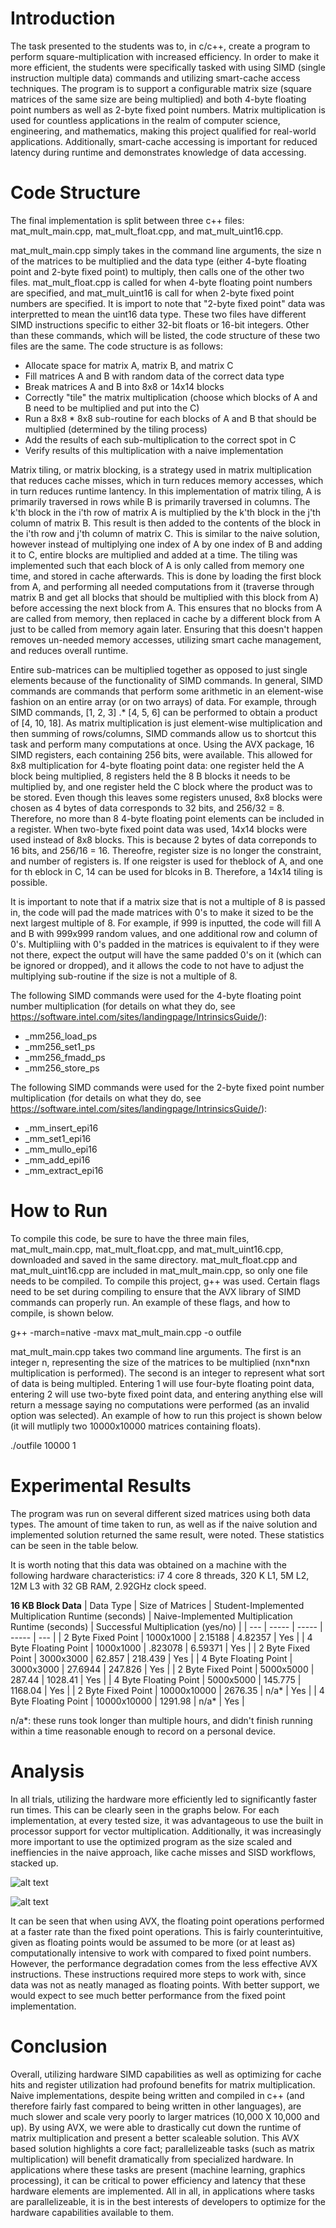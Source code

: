 # Introduction

The task presented to the students was to, in c/c++, create a program to perform square-multiplication with increased efficiency.  In order to make it more efficient, the students were specifically tasked with using SIMD (single instruction multiple data) commands and utilizing smart-cache access techniques.  The program is to support a configurable matrix size (square matrices of the same size are being multiplied) and both 4-byte floating point numbers as well as 2-byte fixed point numbers.  Matrix multiplication is used for countless applications in the realm of computer science, engineering, and mathematics, making this project qualified for real-world applications.  Additionally, smart-cache accessing is important for reduced latency during runtime and demonstrates knowledge of data accessing.

# Code Structure

The final implementation is split between three c++ files: mat_mult_main.cpp, mat_mult_float.cpp, and mat_mult_uint16.cpp.

mat_mult_main.cpp simply takes in the command line arguments, the size n of the matrices to be multiplied and the data type (either 4-byte floating point and 2-byte fixed point) to multiply, then calls one of the other two files.  mat_mult_float.cpp is called for when 4-byte floating point numbers are specified, and mat_mult_uint16 is call for when 2-byte fixed point numbers are specified.  It is import to note that "2-byte fixed point" data was interpretted to mean the uint16 data type.  These two files have different SIMD instructions specific to either 32-bit floats or 16-bit integers.  Other than these commands, which will be listed, the code structure of these two files are the same.  The code structure is as follows:

- Allocate space for matrix A, matrix B, and matrix C
- Fill matrices A and B with random data of the correct data type
- Break matrices A and B into 8x8 or 14x14 blocks
- Correctly "tile" the matrix multiplication (choose which blocks of A and B need to be multiplied and put into the C)
- Run a 8x8 * 8x8 sub-routine for each blocks of A and B that should be multiplied (determined by the tiling process)
- Add the results of each sub-multiplication to the correct spot in C
- Verify results of this multiplication with a naive implementation

Matrix tiling, or matrix blocking, is a strategy used in matrix multiplication that reduces cache misses, which in turn reduces memory accesses, which in turn reduces runtime lantency.  In this implementation of matrix tiling, A is primarily traversed in rows while B is primarily traversed in columns.  The k'th block in the i'th row of matrix A is multiplied by the k'th block in the j'th column of matrix B.  This result is then added to the contents of the block in the i'th row and j'th column of matrix C.  This is similar to the naive solution, however instead of multiplying one index of A by one index of B and adding it to C, entire blocks are multiplied and added at a time.  The tiling was implemented such that each block of A is only called from memory one time, and stored in cache afterwards.  This is done by loading the first block from A, and performing all needed computations from it (traverse through matrix B and get all blocks that should be multiplied with this block from A) before accessing the next block from A.  This ensures that no blocks from A are called from memory, then replaced in cache by a different block from A just to be called from memory again later.  Ensuring that this doesn't happen removes un-needed memory accesses, utilizing smart cache management, and reduces overall runtime.

Entire sub-matrices can be multiplied together as opposed to just single elements because of the functionality of SIMD commands. In general, SIMD commands are commands that perform some arithmetic in an element-wise fashion on an entire array (or on two arrays) of data.  For example, through SIMD commands, [1, 2, 3] .* [4, 5, 6] can be performed to obtain a product of [4, 10, 18].  As matrix multiplication is just element-wise multiplication and then summing of rows/columns, SIMD commands allow us to shortcut this task and perform many computations at once.  Using the AVX package, 16 SIMD registers, each containing 256 bits, were available.  This allowed for 8x8 multiplication for 4-byte floating point data: one register held the A block being multiplied, 8 registers held the 8 B blocks it needs to be multiplied by, and one register held the C block where the product was to be stored.  Even though this leaves some registers unused, 8x8 blocks were chosen as 4 bytes of data corresponds to 32 bits, and 256/32 = 8.  Therefore, no more than 8 4-byte floating point elements can be included in a register.  When two-byte fixed point data was used, 14x14 blocks were used instead of 8x8 blocks.  This is because 2 bytes of data correponds to 16 bits, and 256/16 = 16.  Thereofre, register size is no longer the constraint, and number of registers is.  If one reigster is used for theblock of A, and one for th eblock in C, 14 can be used for blcoks in B.  Therefore, a 14x14 tiling is possible.

It is important to note that if a matrix size that is not a multiple of 8 is passed in, the code will pad the made matrices with 0's to make it sized to be the next largest multiple of 8.  For example, if 999 is inputted, the code will fill A and B with 999x999 random values, and one additional row and column of 0's.  Multipliing with 0's padded in the matrices is equivalent to if they were not there, expect the output will have the same padded 0's on it (which can be ignored or dropped), and it allows the code to not have to adjust the multiplying sub-routine if the size is not a multiple of 8.

The following SIMD commands were used for the 4-byte floating point number multiplication (for details on what they do, see  https://software.intel.com/sites/landingpage/IntrinsicsGuide/):
- _mm256_load_ps
- _mm256_set1_ps
- _mm256_fmadd_ps
- _mm256_store_ps

The following SIMD commands were used for the 2-byte fixed point number multiplication (for details on what they do, see  https://software.intel.com/sites/landingpage/IntrinsicsGuide/):
- _mm_insert_epi16
- _mm_set1_epi16
- _mm_mullo_epi16
- _mm_add_epi16
- _mm_extract_epi16

# How to Run

To compile this code, be sure to have the three main files,  mat_mult_main.cpp, mat_mult_float.cpp, and mat_mult_uint16.cpp, downloaded and saved in the same directory.  mat_mult_float.cpp and mat_mult_uint16.cpp are included in mat_mult_main.cpp, so only one file needs to be compiled.  To compile this project, g++ was used.  Certain flags need to be set during compiling to ensure that the AVX library of SIMD commands can properly run.  An example of these flags, and how to compile, is shown below.

g++ -march=native -mavx mat_mult_main.cpp -o outfile

mat_mult_main.cpp takes two command line arguments.  The first is an integer n, representing the size of the matrices to be multiplied (nxn*nxn multiplication is performed).  The second is an integer to represent what sort of data is being multipled.  Entering 1 will use four-byte floating point data, entering 2 will use two-byte fixed point data, and entering anything else will return a message saying no computations were performed (as an invalid option was selected).  An example of how to run this project is shown below (it will mutliply two 10000x10000 matrices containing floats).

./outfile 10000 1

# Experimental Results

The program was run on several different sized matrices using both data types.  The amount of time taken to run, as well as if the naive solution and implemented solution returned the same result, were noted.  These statistics can be seen in the table below.

It is worth noting that this data was obtained on a machine with the following hardware characteristics: i7 4 core 8 threads, 320 K L1, 5M L2, 12M L3 with 32 GB RAM, 2.92GHz clock speed.

**16 KB Block Data**
| Data Type | Size of Matrices | Student-Implemented Multiplication Runtime (seconds) | Naive-Implemented Multiplication Runtime (seconds) | Successful Multiplication (yes/no) |
| --- | ----- | ----- | ----- | --- | 
| 2 Byte Fixed Point | 1000x1000 | 2.15188 | 4.82357 | Yes |
| 4 Byte Floating Point | 1000x1000 | .823078 | 6.59371 | Yes |
| 2 Byte Fixed Point | 3000x3000 | 62.857 | 218.439 | Yes |
| 4 Byte Floating Point | 3000x3000 | 27.6944 | 247.826 | Yes |
| 2 Byte Fixed Point | 5000x5000 | 287.44 | 1028.41 | Yes |
| 4 Byte Floating Point | 5000x5000 | 145.775 | 1168.04 | Yes |
| 2 Byte Fixed Point | 10000x10000 | 2676.35 | n/a* | Yes |
| 4 Byte Floating Point | 10000x10000 | 1291.98 | n/a* | Yes |

n/a*: these runs took longer than multiple hours, and didn't finish running within a time reasonable enough to record on a personal device.
# Analysis

In all trials, utilizing the hardware more efficiently led to significantly faster run times. This can be clearly seen in the graphs below. For each implementation, at every tested size, it was advantageous to use the built in processor support for vector multiplication. Additionally, it was increasingly more important to use the optimized program as the size scaled and ineffiencies in the naive approach, like cache misses and SISD workflows, stacked up.

![alt text](https://github.com/bots000/Advanced_Computer_Systems_Shared/blob/d44147e1fbbd45d7de1bde835398db2646bbbd1c/project2/Graphs/Floating_Point.png?raw=true)

![alt text](https://github.com/bots000/Advanced_Computer_Systems_Shared/blob/d44147e1fbbd45d7de1bde835398db2646bbbd1c/project2/Graphs/Fixed_Point.png?raw=true)

It can be seen that when using AVX, the floating point operations performed at a faster rate than the fixed point operations. This is fairly counterintuitive, given as floating points would be assumed to be more (or at least as) computationally intensive to work with compared to fixed point numbers. However, the performance degradation comes from the less effective AVX instructions. These instructions required more steps to work with, since data was not as neatly managed as floating points. With better support, we would expect to see much better performance from the fixed point implementation.

# Conclusion

Overall, utilizing hardware SIMD capabilities as well as optimizing for cache hits and register utilization had profound benefits for matrix multiplication. Naive implementations, despite being written and compiled in c++ (and therefore fairly fast compared to being written in other languages), are much slower and scale very poorly to larger matrices (10,000 X 10,000 and up). By using AVX, we were able to drastically cut down the runtime of matrix multiplication and present a better scaleable solution. This AVX based solution highlights a core fact; parallelizeable tasks (such as matrix multiplication) will benefit dramatically from specialized hardware. In applications where these tasks are present (machine learning, graphics processing), it can be critical to power efficiency and latency that these hardware elements are implemented. All in all, in applications where tasks are parallelizeable, it is in the best interests of developers to optimize for the hardware capabilities available to them.



